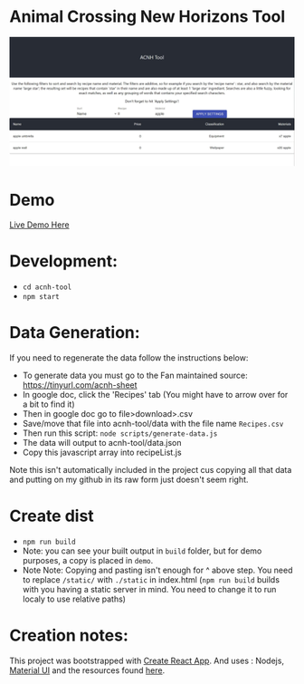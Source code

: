 # Animal Crossing New Horizons Tool
![screenshot of current acnh demo](./acnhdemoimage.JPG)

# Demo
 [Live Demo Here](https://aml2732.github.io/acnh-tool/)

# Development:
- `cd acnh-tool`
- `npm start`

# Data Generation:
If you need to regenerate the data follow the instructions below:
- To generate data you must go to the Fan maintained source: https://tinyurl.com/acnh-sheet
- In google doc, click the 'Recipes' tab (You might have to arrow over for a bit to find it)
- Then in google doc go to file>download>.csv
- Save/move that file into acnh-tool/data with the file name `Recipes.csv`
- Then run this script: `node scripts/generate-data.js`
- The data will output to acnh-tool/data.json
- Copy this javascript array into recipeList.js

Note this isn't automatically included in the project cus copying all that data and putting on my github in its raw form just doesn't seem right.

# Create dist
- `npm run build`
- Note: you can see your built output in `build` folder, but for demo purposes, a copy is placed in `demo`.
- Note Note: Copying and pasting isn't enough for ^ above step. You need to replace `/static/` with `./static` in index.html (`npm run build` builds with you having a static server in mind. You need to change it to run localy to use relative paths)


# Creation notes:
This project was bootstrapped with [Create React App](https://github.com/facebook/create-react-app).
And uses : Nodejs, [Material UI](https://material-ui.com/) and the resources found [here](https://tinyurl.com/acnh-sheet).
